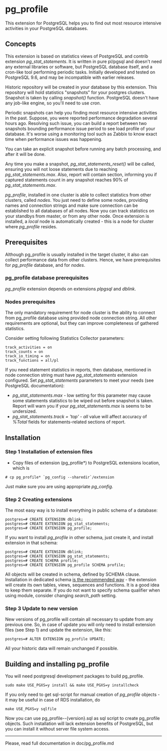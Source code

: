 # pg_profile
This extension for PostgreSQL helps you to find out most resource intensive activities in your PostgreSQL databases.
## Concepts
This extension is based on statistics views of PostgreSQL and contrib extension *pg_stat_statements*. It is written in pure pl/pgsql and doesn't need any external libraries or software, but PostgreSQL database itself, and a cron-like tool performing periodic tasks. Initially developed and tested on PostgreSQL 9.6, and may be incompatible with earlier releases.

Historic repository will be created in your database by this extension. This repository will hold statistics "snapshots" for your postgres clusters. Snapshot is taken by calling _snapshot()_ function. PostgreSQL doesn't have any job-like engine, so you'll need to use *cron*.

Periodic snapshots can help you finding most resource intensive activities in the past. Suppose, you were reported performance degradation several hours ago. Resolving such issue, you can build a report between two snapshots bounding performance issue period to see load profile of your database. It's worse using a monitoring tool such as Zabbix to know exact time when performance issues was happening.

You can take an explicit snapshot before running any batch processing, and after it will be done.

Any time you make a snapshot, _pg_stat_statements_reset()_ will be called, ensuring you will not loose statements due to reaching *pg_stat_statements.max*. Also, report will contain section, informing you if captured statements count in any snapshot reaches 90% of _pg_stat_statements.max_.

*pg_profile*, installed in one cluster is able to collect statistics from other clusters, called *nodes*. You just need to define some nodes, providing names and connection strings and make sure connection can be established to all databases of all nodes. Now you can track statistics on your standbys from master, or from any other node. Once extension is installed, a *local* node is automatically created - this is a node for cluster where *pg_profile* resides.

## Prerequisites

Although pg_profile is usually installed in the target cluster, it also can collect performance data from other clusters. Hence, we have prerequisites for *pg_profile* database, and for *nodes*.

### pg_profile database prerequisites

_pg_profile_ extension depends on extensions _plpgsql_ and _dblink_.

### Nodes prerequisites

The only mandatory  requirement for node cluster is the ability to connect from pg_profile database using provided node connection string. All other requirements are optional, but they can improve completeness of gathered statistics.

Consider setting following Statistics Collector parameters:

```
track_activities = on
track_counts = on
track_io_timing = on
track_functions = all/pl
```

If you need statement statistics in reports, then database, mentioned in node connection string must have _pg_stat_statements_ extension configured. Set *pg_stat_statements* parameters to meet your needs (see PostgreSQL documentation):

* _pg_stat_statements.max_ - low setting for this parameter may cause some statements statistics to be wiped out before snapshot is taken. Report will warn you if your _pg_stat_statements.max_ is seems to be undersized.
* _pg_stat_statements.track = 'top'_ - _all_ value will affect accuracy of _%Total_ fields for statements-related sections of report.

## Installation

### Step 1 Installation of extension files

* Copy files of extension (pg_profile*) to PostgreSQL extensions location, which is

```
# cp pg_profile* `pg_config --sharedir`/extension
```

Just make sure you are using appropriate *pg_config*.

### Step 2 Creating extensions

The most easy way is to install everything in public schema of a database:

```
postgres=# CREATE EXTENSION dblink;
postgres=# CREATE EXTENSION pg_stat_statements;
postgres=# CREATE EXTENSION pg_profile;
```

If you want to install *pg_profile* in other schema, just create it, and install extension in that schema:

```
postgres=# CREATE EXTENSION dblink;
postgres=# CREATE EXTENSION pg_stat_statements;
postgres=# CREATE SCHEMA profile;
postgres=# CREATE EXTENSION pg_profile SCHEMA profile;
```

All objects will be created in schema, defined by SCHEMA clause. Installation in dedicated schema <u>is the recommended way</u> - the extension will create its own tables, views, sequences and functions. It is a good idea to keep them separate. If you do not want to specify schema qualifier when using module, consider changing _search_path_ setting.

### Step 3 Update to new version

New versions of pg_profile will contain all necessary to update from any previous one. So, in case of update you will only need to install extension files (see Step 1) and update the extension, like this:

```
postgres=# ALTER EXTENSION pg_profile UPDATE;
```

All your historic data will remain unchanged if possible.

## Building and installing pg_profile

You will need postgresql development packages to build pg_profile.

```
sudo make USE_PGXS=y install && make USE_PGXS=y installcheck
```

If you only need to get sql-script for manual creation of *pg_profile* objects - it may be useful in case of RDS installation, do 

```
make USE_PGXS=y sqlfile
```

Now you can use pg_profile--{version}.sql as sql script to create pg_profile objects. Such installation will lack extension benefits of PostgreSQL, but you can install it without server file system access.

------

Please, read full documentation in doc/pg_profile.md